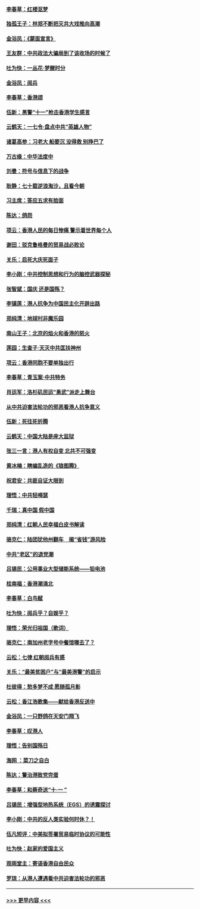 #### [李春草：红楼沤梦](../pages/nsc993/n11569673.md?t=10051111) 
#### [独孤王子：林郑不断把灭共大戏推向高潮](../pages/nsc993/n11569381.md?t=10051111) 
#### [金浴凤：《蒙面宣言》](../pages/nsc993/n11569368.md?t=10051111) 
#### [王友群：中共政法大骗局到了该收场的时候了](../pages/nsc993/n11568940.md?t=10051111) 
#### [吐为快：一丛花‧梦醒时分](../pages/nsc993/n11567491.md?t=10051111) 
#### [金浴凤：阅兵](../pages/nsc993/n11567454.md?t=10051111) 
#### [李春草：香港颂](../pages/nsc993/n11567444.md?t=10051111) 
#### [伍新：黑警“十一”枪击香港学生感言](../pages/nsc993/n11567426.md?t=10051111) 
#### [云鹤天：一七令‧盘点中共“英雄人物”](../pages/nsc993/n11567091.md?t=10051111) 
#### [诸葛高参：习老大 船要沉 没得救 别挣巴了](../pages/nsc993/n11566976.md?t=10051111) 
#### [万古缘：中华法度中](../pages/nsc993/n11566726.md?t=10051111) 
#### [刘曼：符号与信息下的战争](../pages/nsc993/n11564655.md?t=10051111) 
#### [耿静：七十载逆浪淘沙，且看今朝](../pages/nsc993/n11564520.md?t=10051111) 
#### [习主席：答应五求有脸面](../pages/nsc993/n11563953.md?t=10051111) 
#### [陈达：鸽怨](../pages/nsc993/n11561879.md?t=10051111) 
#### [项云：香港人民的每日惨痛  警示着世界每个人](../pages/nsc993/n11559273.md?t=10051111) 
#### [谢田：驳克鲁格曼的贸易战必败论](../pages/nsc993/n11555840.md?t=10051111) 
#### [关乐：启死大庆死面子](../pages/nsc993/n11556823.md?t=10051111) 
#### [李小刚：中共控制思想和行为的脑控武器探秘](../pages/nsc993/n11556776.md?t=10051111) 
#### [张智斌：国庆  还是国殇？](../pages/nsc993/n11556617.md?t=10051111) 
#### [李镇莲：港人抗争为中国民主化开辟出路](../pages/nsc993/n11556570.md?t=10051111) 
#### [郑纯清：地球村非魔乐园](../pages/nsc993/n11555415.md?t=10051111) 
#### [南山王子：北京的焰火和香港的怒火](../pages/nsc993/n11555318.md?t=10051111) 
#### [莲园：生查子·天灭中共匡扶神州](../pages/nsc993/n11555302.md?t=10051111) 
#### [项云：香港同胞不要单独出行](../pages/nsc993/n11555276.md?t=10051111) 
#### [李春草：青玉案‧中共特务](../pages/nsc993/n11552356.md?t=10051111) 
#### [肖运军：洛杉矶民运“勇武”派走上舞台](../pages/nsc993/n11551595.md?t=10051111) 
#### [从中共迫害法轮功的邪恶看港人抗争意义](../pages/nsc993/n11540858.md?t=10051111) 
#### [伍新：死往死折腾](../pages/nsc993/n11550174.md?t=10051111) 
#### [云鹤天：中国大陆是座大监狱](../pages/nsc993/n11550155.md?t=10051111) 
#### [张三一言：港人有权自变 北共不可强变](../pages/nsc993/n11550132.md?t=10051111) 
#### [黄冰楠：瞎编乱造的《狼图腾》](../pages/nsc993/n11550082.md?t=10051111) 
#### [祝君安：共匪自证大限到](../pages/nsc993/n11550041.md?t=10051111) 
#### [理悟：中共轻嘚瑟](../pages/nsc993/n11547978.md?t=10051111) 
#### [千瑞：真中国 假中国](../pages/nsc993/n11547865.md?t=10051111) 
#### [郑纯清：红朝人民幸福白皮书解读](../pages/nsc993/n11547499.md?t=10051111) 
#### [骆克仁：陆团犹他州翻车　揭“省钱”游风险](../pages/nsc993/n11546977.md?t=10051111) 
#### [中共“老区”的退党潮](../pages/nsc993/n11545995.md?t=10051111) 
#### [吕锡民：公用事业大型储能系统——铅电池](../pages/nsc993/n11545701.md?t=10051111) 
#### [桂南福：香港潮涌北](../pages/nsc993/n11545682.md?t=10051111) 
#### [李春草：白鸟赋](../pages/nsc993/n11545663.md?t=10051111) 
#### [吐为快：阅兵乎？自娱乎？](../pages/nsc993/n11545625.md?t=10051111) 
#### [理悟：荣光归祖国（歌词）](../pages/nsc993/n11545616.md?t=10051111) 
#### [骆克仁：南加州老字号中餐馆哪去了？](../pages/nsc993/n11545120.md?t=10051111) 
#### [云松：七律 红朝阅兵有感](../pages/nsc993/n11542394.md?t=10051111) 
#### [关乐：“最美贫困户”与“最美港警”的启示](../pages/nsc993/n11542252.md?t=10051111) 
#### [杜彼得：愁多梦不成 愿随孤月影](../pages/nsc993/n11540296.md?t=10051111) 
#### [云松：香江浩歌集——献给香港反送中](../pages/nsc993/n11540149.md?t=10051111) 
#### [金浴凤：一只野鸽在天安门翔飞](../pages/nsc993/n11540280.md?t=10051111) 
#### [李春草：叹港人](../pages/nsc993/n11540119.md?t=10051111) 
#### [理悟：告别国殇日](../pages/nsc993/n11539610.md?t=10051111) 
#### [海网 ：菜刀之自白](../pages/nsc993/n11539597.md?t=10051111) 
#### [陈达：警治港致党完蛋](../pages/nsc993/n11538127.md?t=10051111) 
#### [李春草：和蔡奇送“十·一 ”](../pages/nsc993/n11537810.md?t=10051111) 
#### [吕锡民：增强型地热系统（EGS）的诱震探讨](../pages/nsc993/n11537765.md?t=10051111) 
#### [李小刚：中共的反人类实验何时休？！](../pages/nsc993/n11537669.md?t=10051111) 
#### [伍凡短评：中美拟签署贸易临时协议的可能性](../pages/nsc993/n11536773.md?t=10051111) 
#### [吐为快：赵家的爱国主义](../pages/nsc993/n11536750.md?t=10051111) 
#### [观雨堂主：寄语香港自由民众](../pages/nsc993/n11536735.md?t=10051111) 
#### [罗琼：从港人遭遇看中共迫害法轮功的邪恶](../pages/nsc993/n11507862.md?t=10051111) 

----
#### [ >>> 更早内容 <<< ](../indexes/nsc993-earlier.md)

